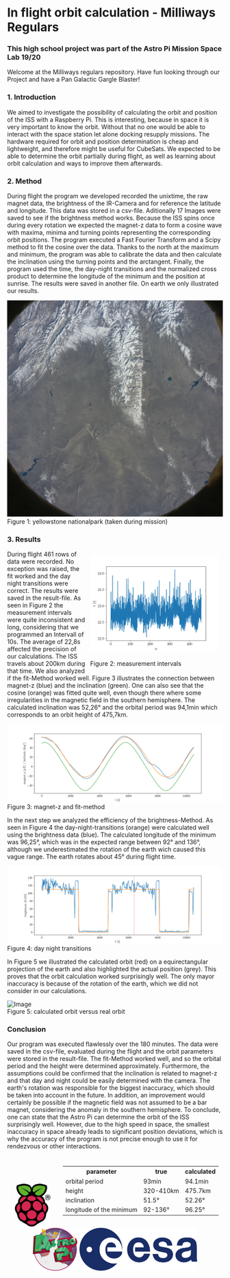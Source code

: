 # In flight orbit calculation - Milliways Regulars
### This high school project was part of the Astro Pi Mission Space Lab 19/20
Welcome at the Milliways regulars repository. Have fun looking through our Project and have a Pan Galactic Gargle Blaster!

### 1. Introduction
We aimed to investigate the possibility of calculating the orbit and position of the ISS with a Raspberry Pi. This is interesting, because in space it is very important to know the orbit. Without that no one would be able to interact with the space station let alone docking resupply missions. The hardware required for orbit and position determination is cheap and lightweight, and therefore might be useful for CubeSats. We expected to be able to determine the orbit partially during flight, as well as learning about orbit calculation and ways to improve them afterwards.

### 2. Method
During flight the program we developed recorded the unixtime, the raw magnet data, the brightness of the IR-Camera and for reference the latitude and longitude. This data was stored in a csv-file. Aditionally 17 Images were saved to see if the brightness method works. Because the ISS spins once during every rotation we expected the magnet-z data to form a cosine wave with maxima, minima and turning points representing the corresponding orbit positions. The program executed a Fast Fourier Transform and a Scipy method to fit the cosine over the data. Thanks to the north at the maximum and minimum, the program was able to calibrate the data and then calculate the inclination using the turning points and the arctangent. Finally, the program used the time, the day-night transitions and the normalized cross product to determine the longitude of the minimum and the position at sunrise. The results were saved in another file. On earth we only illustrated our results.

![Image](./project%20reports/figures/example_image.jpg) <br /> 
Figure 1: yellowstone nationalpark (taken during mission)

### 3. Results
<div style="float: right; margin: 10px;">
  <img src="./project reports/figures/Figure_1.png" width="300" />
  <figcaption><br /> Figure 2: measurement intervals</figcaption>
</div>
During flight 461 rows of data were recorded. No exception was raised, the fit worked and the day night transitions were correct. The results were saved in the result-file. As seen in Figure 2 the measurement intervals were quite inconsistent and long, considering that we programmed an Intervall of 10s. The average of 22,8s affected the precision of our calculations. The ISS travels about 200km during that time. We also analyzed if the fit-Method worked well. Figure 3 illustrates the connection between magnet-z (blue) and the inclination (green). One can also see that the cosine (orange) was fitted quite well, even though there where some irregularities in the magnetic field in the southern hemisphere. The calculated inclination was 52,26° and the orbital period was 94,1min which corresponds to an orbit height of 475,7km. 

![Image](./project%20reports/figures/Figure_2.png)
Figure 3: magnet-z and fit-method

In the next step we analyzed the efficiency of the brightness-Method. As seen in Figure 4 the day-night-transitions (orange) were calculated well using the brightness data (blue). The calculated longitude of the minimum was 96,25°, which was in the expected range between 92° and 136°, although we underestimated the rotation of the earth wich caused this vague range. The earth rotates about 45° during flight time.

![Image](./project%20reports/figures/Figure_3.png) <br /> 
Figure 4: day night transitions

In Figure 5 we illustrated the calculated orbit (red) on a equirectangular projection of the earth and also highlighted the actual position (grey). This proves that the orbit calculation worked surprisingly well. The only mayor inaccuracy is because of the rotation of the earth, which we did not consider in our calculations.

![Image](./project%20reports/figures/fit.png) <br /> 
Figure 5: calculated orbit versus real orbit

### Conclusion
Our program was executed flawlessly over the 180 minutes. The data were saved in the csv-file, evaluated during the flight and the orbit parameters were stored in the result-file. The fit-Method worked well, and so the orbital period and the height were determined approximately. Furthermore, the assumptions could be confirmed that the inclination is related to magnet-z and that day and night could be easily determined with the camera. The earth's rotation was responsible for the biggest inaccuracy, which should be taken into account in the future. In addition, an improvement would certainly be possible if the magnetic field was not assumed to be a bar magnet, considering the anomaly in the southern hemisphere. To conclude, one can state that the Astro Pi can determine the orbit of the ISS surprisingly well. However, due to the high speed in space, the smallest inaccuracy in space already leads to significant position deviations, which is why the accuracy of the program is not precise enough to use it for rendezvous or other interactions.

<div style="float: right; margin: 10px;">
  <table>
    <tr>
      <th>parameter</th>
      <th>true</th>
      <th>calculated</th>
    </tr>
    <tr>
      <td>orbital period</td>
      <td>93min</td>
      <td>94.1min</td>
    </tr>
    <tr>
      <td>height</td>
      <td>320-410km</td>
      <td>475.7km</td>
    </tr>
    <tr>
      <td>inclination</td>
      <td>51.5&deg;</td>
      <td>52.26&deg;</td>
    </tr>
    <tr>
      <td>longitude of the minimum</td>
      <td>92-136&deg;</td>
      <td>96.25&deg;</td>
    </tr>
  </table>
</div>


<br /> 
<br /> 
<br /> 


<p align="center">
  <img src="./project reports/figures/raspberrypi.png" height="100" />
  <img src="./project reports/figures/astropi.png" height="100" /> 
  <img src="./project reports/figures/esa_logo.png" height="100" />
</p>